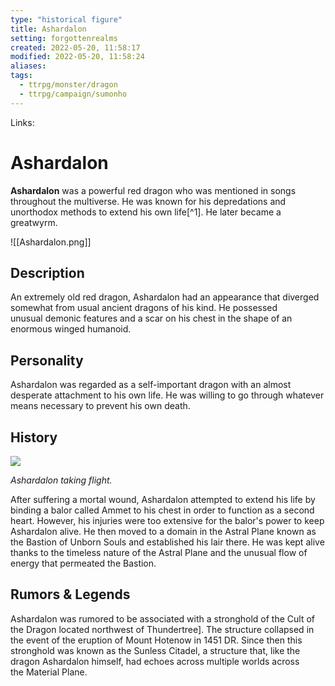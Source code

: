 ```yaml
---
type: "historical figure"
title: Ashardalon
setting: forgottenrealms
created: 2022-05-20, 11:58:17
modified: 2022-05-20, 11:58:24
aliases:
tags:
  - ttrpg/monster/dragon
  - ttrpg/campaign/sumonho
---
```


Links:

# Ashardalon

**Ashardalon** was a powerful red dragon who was mentioned in songs throughout the multiverse. He was known for his depredations and unorthodox methods to extend his own life[^1]. He later became a greatwyrm.


![[Ashardalon.png]]


## Description

An extremely old red dragon, Ashardalon had an appearance that diverged somewhat from usual ancient dragons of his kind. He possessed unusual demonic features and a scar on his chest in the shape of an enormous winged humanoid.

## Personality

Ashardalon was regarded as a self-important dragon with an almost desperate attachment to his own life. He was willing to go through whatever means necessary to prevent his own death.

## History

[![](https://static.wikia.nocookie.net/forgottenrealms/images/6/63/Ashardalon_board_game.jpg/revision/latest/scale-to-width-down/180?cb=20211127185904)](https://static.wikia.nocookie.net/forgottenrealms/images/6/63/Ashardalon_board_game.jpg/revision/latest?cb=20211127185904)

_Ashardalon taking flight._

After suffering a mortal wound, Ashardalon attempted to extend his life by binding a balor called Ammet to his chest in order to function as a second heart. However, his injuries were too extensive for the balor's power to keep Ashardalon alive. He then moved to a domain in the Astral Plane known as the Bastion of Unborn Souls and established his lair there. He was kept alive thanks to the timeless nature of the Astral Plane and the unusual flow of energy that permeated the Bastion.

## Rumors & Legends

Ashardalon was rumored to be associated with a stronghold of the Cult of the Dragon located northwest of Thundertree]. The structure collapsed in the event of the eruption of Mount Hotenow in 1451 DR. Since then this stronghold was known as the Sunless Citadel, a structure that, like the dragon Ashardalon himself, had echoes across multiple worlds across the Material Plane.
